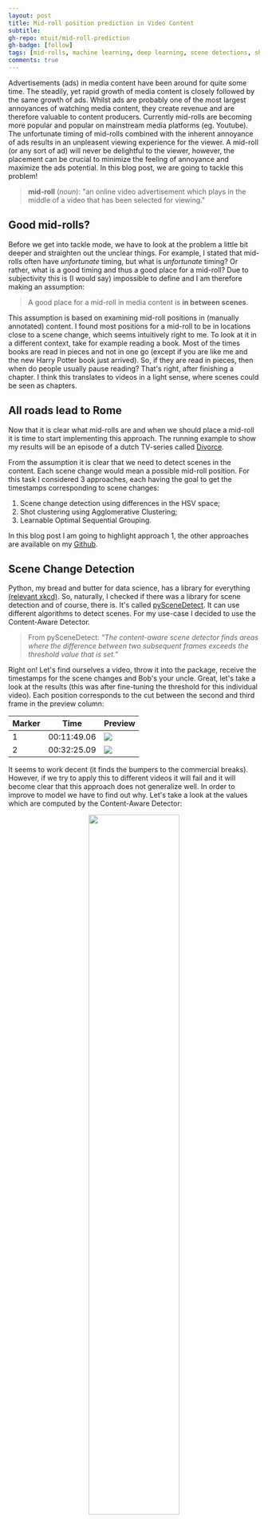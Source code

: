 ```yaml
---
layout: post
title: Mid-roll position prediction in Video Content
subtitle: 
gh-repo: mtuit/mid-roll-prediction
gh-badge: [follow]
tags: [mid-rolls, machine learning, deep learning, scene detections, shot clustering]
comments: true
---
```


<style TYPE="text/css">
code.has-jax {font: inherit; font-size: 100%; background: inherit; border: inherit;}
</style>
<script type="text/x-mathjax-config">
MathJax.Hub.Config({
    tex2jax: {
        inlineMath: [['$','$'], ['\\(','\\)']],
        skipTags: ['script', 'noscript', 'style', 'textarea', 'pre'] // removed 'code' entry
    }
});
MathJax.Hub.Queue(function() {
    var all = MathJax.Hub.getAllJax(), i;
    for(i = 0; i < all.length; i += 1) {
        all[i].SourceElement().parentNode.className += ' has-jax';
    }
});
</script>
<script type="text/javascript" src="https://cdnjs.cloudflare.com/ajax/libs/mathjax/2.7.4/MathJax.js?config=TeX-AMS_HTML-full"></script>


Advertisements (ads) in media content have been around for quite some time. The steadily, yet rapid growth of media content is closely followed by the same growth of ads. Whilst ads are probably one of the most largest annoyances of watching media content, they create revenue and are therefore valuable to content producers. Currently mid-rolls are becoming more popular and popular on mainstream media platforms (eg. Youtube). The unfortunate timing of mid-rolls combined with the inherent annoyance of ads results in an unpleasent viewing experience for the viewer. A mid-roll (or any sort of ad) will never be delightful to the viewer, however, the placement can be crucial to minimize the feeling of annoyance and maximize the ads potential. In this blog post, we are going to tackle this problem!

> **mid-roll** (*noun*): "an online video advertisement which plays in the middle of a video that has been selected for viewing."

## Good mid-rolls?

Before we get into tackle mode, we have to look at the problem a little bit deeper and straighten out the unclear things. For example, I stated that mid-rolls often have *unfortunate* timing, but what is *unfortunate* timing? Or rather, what is a good timing and thus a good place for a mid-roll? Due to subjectivity this is (I would say) impossible to define and I am therefore making an assumption: 

> A good place for a mid-roll in media content is **in between scenes**.

This assumption is based on examining mid-roll positions in (manually annotated) content. I found most positions for a mid-roll to be in locations close to a scene change, which seems intuitively right to me. To look at it in a different context, take for example reading a book. Most of the times books are read in pieces and not in one go (except if you are like me and the new Harry Potter book just arrived). So, if they are read in pieces, then when do people usually pause reading? That's right, after finishing a chapter. I think this translates to videos in a light sense, where scenes could be seen as chapters. 

## All roads lead to Rome

Now that it is clear what mid-rolls are and when we should place a mid-roll it is time to start implementing this approach. The running example to show my results will be an episode of a dutch TV-series called [Divorce](https://www.imdb.com/title/tt2421012/?ref_=fn_al_tt_2). 

From the assumption it is clear that we need to detect scenes in the content. Each scene change would mean a possible mid-roll position. For this task I considered 3 approaches, each having the goal to get the timestamps corresponding to scene changes: 

<!-- This can be extended by introducting a score to a scene change based on the content of the preceding en and succeeding scene. Unfortunately  -->

1. Scene change detection using differences in the HSV space;
2. Shot clustering using Agglomerative Clustering;
3. Learnable Optimal Sequential Grouping.

In this blog post I am going to highlight approach 1, the other approaches are available on my [Github](https://github.com/mtuit/internship-RTL-mid-rolls). 

## Scene Change Detection 
Python, my bread and butter for data science, has a library for everything [(relevant xkcd)](https://xkcd.com/353/). So, naturally, I checked if there was a library for scene detection and of course, there is. It's called [pySceneDetect](https://pyscenedetect.readthedocs.io/en/latest/). It can use different algorithms to detect scenes. For my use-case I decided to use the Content-Aware Detector. 

> From pySceneDetect: *"The content-aware scene detector finds areas where the difference between two subsequent frames exceeds the threshold value that is set."*

Right on! Let's find ourselves a video, throw it into the package, receive the timestamps for the scene changes and Bob's your uncle. Great, let's take a look at the results (this was after fine-tuning the threshold for this individual video). Each position corresponds to the cut between the second and third frame in the preview column:

| Marker | Time        | Preview |
|--------|-------------|---------|
| 1      | 00:11:49.06 | <img src="..\assets\img\mid-rolls\marker1_base.png"> |
| 2      | 00:32:25.09 | <img src="..\assets\img\mid-rolls\marker2_base.png"> |

It seems to work decent (it finds the bumpers to the commercial breaks). However, if we try to apply this to different videos it will fail and it will become clear that this approach does not generalize well. In order to improve to model we have to find out why. Let's take a look at the values which are computed by the Content-Aware Detector: 

<p align="center">
  <img width="60%" height="60%" src="..\assets\img\mid-rolls\hsv_difference_divorce.png">
</p>

On the x-axis we see the frame number and on the y-axis we see the corresponding HSV differences. For example, if $f_{100}$ has a average HSV value of 50, and $f_{99}$ has a average HSV value of 70, then HSV difference at $f_{100}$ is 20. If you are into formalities and math the delta (difference) in HSV for a frame can be computed using the following (generic) formula: 

<p align="center">
$\begin{equation}
\Delta \text{hsv}(f, d) = \Big\lvert\text{hsv}(f)-\frac{\sum_{i = 1}^{d}\text{hsv}(f-i)}{d}\Big\rvert
\end{equation}$
</p>

Where $f$ is the frame number and $d$ is the number of frames you want to take into consideration. In our case this is simply 1 and the formula becomes: 

<p align="center">
$\begin{equation}
\Delta \text{hsv}(f) = \Big\lvert\text{hsv}(f)-\text{hsv}(f-1)\Big\rvert
\end{equation}$
</p>

The black dotted lines are the ground truth values, ie. a frame which is a good position for a mid-roll. However, not all suitable positions are captured by the ground truth. This means that it's possible to have more suitable positions than just the ground truth. 

The model uses a threshold on values which are extracted based on the content. This means that the threshold (which is a constant line) is dependent on the values. These values highly fluctuate between different content (logical, since every content contains different kind of scenes/locations/backgrounds/etc.). Let's take a look how this looks in our running example: 

<p align="center">
  <img width="60%" height="60%" src="..\assets\img\mid-rolls\divorce_baseline.png">
</p>

For the threshold to have a similar behaviour for different content, it would need to adjust itself based on the content. You could try by setting the threshold to a high value and iteratively lower it to gradually find more scenes. This, however, introduces a new hyperparameter, the number of scenes you want to detect (similar to the *k* parameter in clustering) before terminating the iterative process. You could estimate the number of scenes based on the length of the content or something similar, and we can continue this rabbithole. In the end, this approach is inherently hard to generalize. But... what if instead of using a threshold based selection way, we look at the problem in a different light? 

## Improved Scene Change Detection 
After consulting with my colleagues about the shortcomings and issues they nodged me into a different direction. This led me to think about the values as a [signal](https://en.wikipedia.org/wiki/Signal_processing). Thinking about it this way also led me to use [scipy's signal package](https://docs.scipy.org/doc/scipy/reference/signal.html), more specifically the [`scipy.signal.find_peaks()`](https://docs.scipy.org/doc/scipy/reference/generated/scipy.signal.find_peaks.html#scipy.signal.find_peaks) function. From the official documentation, this functions "find peaks inside a signal based on peak properties". A peak in our use case means that a scene change and thus a good position for a mid-roll. How would that look in our running example? 

<p align="center">
  <img width="60%" height="60%" src="..\assets\img\mid-rolls\peaks1.png">
</p>

We can clearly see two peaks in our example. But, we could also say that the next maximum value is also a peak... And the next maximum value is also a peak, etc. etc. See, for example, the following pictures: 

<p align="center">
  <img width="49%" height="100%" src="..\assets\img\mid-rolls\peaks2.png">
  <img width="49%" height="100%" src="..\assets\img\mid-rolls\peaks3.png">
</p>

So where do we draw the line, what percentage of peaks do we keep? To define this we can use the `prominence` parameter of the function. `Prominence` is the hyperparameter for this approach and I used a data-driven approach to compute it with the following formula: 

<p align="center">
\begin{equation}
\text{prominence}(v, p) = \text{max}(v) - \text{max}(v) \cdot p
\end{equation}
</p>

Where $v$ is the vector containing the computed HSV values and $p$ is the percentage of values we want to keep with regard to the maximum peak. If we take a $p$ of 0.2, the result will be peaks with only differ 20% from the highest peak. In order words, if our highest peak has a value of 100, then we take every peak which has a value in the range of 80-100. 

From a manual evaluation I found that a `prominence` between 0.2 and 0.3 is optimal, where 0.2 is more conservative. Using 0.2 in our running example results in the following positions: 

<p align="center">
    <img width="60%" height="60%" src="..\assets\img\mid-rolls\divorce_improved_results.png">
</p>

Now let's also take a look at what happens in the video at these points:

| Marker | Time        | Preview |
|--------|-------------|---------|
| 1      | 00:02:46.04 | <img src="..\assets\img\mid-rolls\marker1_improved.png"> |
| 2      | 00:11:49.06 | <img src="..\assets\img\mid-rolls\marker1_base.png"> |
| 3      | 00:20:01.24 | <img src="..\assets\img\mid-rolls\marker3_improved.png">|
| 4      | 00:32:25.09 | <img src="..\assets\img\mid-rolls\marker2_base.png"> |
| 5      | 00:37:21.06 | <img src="..\assets\img\mid-rolls\marker5_improved.png"> |

Just like the results in our initial approach it finds the bumpers for the commercial breaks, but it also succesfully finds 3 extra positions where a scene change takes place. In total we end up with 5 suitable positions to place a mid-roll, exciting!

## Closing thoughts
During we blog post we saw an increase in performance of the approach by simply looking at the problem in a different way. This is an important take-away from this project in my opinion. Although the performance is increasing there are still some limitations to the current approach. The approach is sensitive to scenes which have the same kind of colours (resulting in similar HSV values), which happens frequently in movies. Moreover, the current approach is only capturing one modality (video) and therefore only uses a small part of the available information. An obvious extra modality would be audio, but one could also incorporate text, emotion or even action. 

All in all I had a lot of fun running this project and gained a lot of experience on the subject. I would like to thank everybody who improved the project with their feedback. Now it's time to annoy some innocent human beings by placing mid-rolls in their favourite content, I'm sorry.
